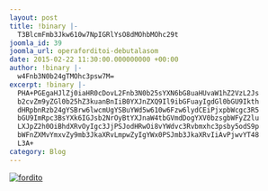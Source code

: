 ```yaml
---
layout: post
title: !binary |-
  T3BlcmFmb3Jkw610w7NpIGRlYsO8dMOhbMOhc29t
joomla_id: 39
joomla_url: operaforditoi-debutalasom
date: 2015-02-22 11:30:00.000000000 +00:00
author: !binary |-
  w4Fnb3N0b24gTMOhc3psw7M=
excerpt: !binary |-
  PHA+PGEgaHJlZj0iaHR0cDovL2Fnb3N0b25sYXN6bG8uaHUvaW1hZ2VzL2Js
  b2cvZm9yZGl0b25hZ3kuanBnIiB0YXJnZXQ9Il9ibGFuayIgdGl0bGU9Ikth
  dHRpbnRzb24gYSBrw6lwcmUgYSBuYWd5w610w6Fzw6lydCEiPjxpbWcgc3R5
  bGU9ImRpc3BsYXk6IGJsb2NrOyBtYXJnaW4tbGVmdDogYXV0bzsgbWFyZ2lu
  LXJpZ2h0OiBhdXRvOyIgc3JjPSJodHRwOi8vYWdvc3Rvbmxhc3psby5odS9p
  bWFnZXMvYmxvZy9mb3JkaXRvLmpwZyIgYWx0PSJmb3JkaXRvIiAvPjwvYT48
  L3A+
category: Blog
---
```

<p><a href="http://agostonlaszlo.hu/images/blog/forditonagy.jpg" target="_blank" title="Kattintson a képre a nagyításért!"><img style="display: block; margin-left: auto; margin-right: auto;" src="http://agostonlaszlo.hu/images/blog/fordito.jpg" alt="fordito" /></a></p>
